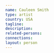 ```yaml
---
name: Cauleen Smith
type: artist
country: USA
tagline:
description:
related-persons:
connections:
layout: person
---
```


